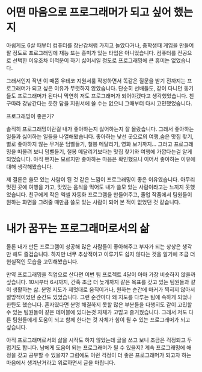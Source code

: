 # 어떤 마음으로 프로그래머가 되고 싶어 했는지

아쉽게도 6살 때부터 컴퓨터를 장난감처럼 가지고 놀았다거나,
중학생때 게임을 만들어 팔 정도로 프로그래밍에 재능 또는 흥미가 있는 타입은 아니었습니다.
컴퓨터를 전공으로 선택한 이유조차 미적분이 하기 싫어서일 정도로 프로그래밍에 큰 흥미는 없었습니다.

그래서인지 작년 이 때쯤 우테코 지원서룰 작성하면서 똑같은 질문을 받기 전까지는 프로그래머가 되고 싶은 이유가 뚜렷하지 않았습니다.
단순히 선배들도, 같이 다니던 동기들도 프로그래머가 된다니 막연히 저도 프로그래머가 되어야겠다고 생각했었습니다.
친구따라 강남간다는 듯한 답을 지원서에 쓸 수는 없으니 그때부터 다시 고민했었습니다.

프로그래밍이 좋은가?

솔직히 프로그래밍이란걸 내가 좋아하는지 싫어하는지 잘 몰랐습니다.
그래서 좋아하는 일들과 싫어하는 일들을 나열해봤습니다.
좋아하는 낯선 곳으로의 여행,숨은 맛집 찾기, 별로 좋아하지 않는 무거운 덤벨들기, 철봉 메달리기, 영화 보기까지...
그러고 프로그래밍을 떠올려 보니 덤벨들기, 철봉 메달리기보다는 맛집 찾기와 여행에 가깝다는걸 알게 되었습니다.
아직 왠지는 모르지만 좋아하는 마음은 확인했으니 이어서 좋아하는 이유에 대해 생각해봤습니다.

제 결론은 쓸모 있는 사람이 된 것 같은 느낌이 프로그래밍이 좋은 이유였습니다.
아무리 멋진 곳에 여행을 가고, 맛있는 음식을 먹어도 내가 쓸모 있는 사람이라고는 느끼지 못했었습니다.
친구에게 작은 엑셀 자동화 프로그램을 만들어주고, 졸업 작품에서 팀원들이 원하는 화면을 그려줄 때만큼 쓸모 있는 사람이 되어 본 적이 없었던 것 같습니다.

# 내가 꿈꾸는 프로그래머로서의 삶

물론 내가 만든 프로그램이 성공해 많은 사람들이 좋아해주고 부자가 되는 상상은 생각만 해도 즐겁습니다.
하지만 너무 추상적이고 이루기도 쉽지 않다는 것을 알기에 조금 더 현실적인 모습을 고민해봤습니다.

만약 프로그래밍을 직업으로 산다면 이번 팀 프로젝트 4달이 아마 가장 비슷하지 않을까 싶습니다.
10시부터 6시까지, 간혹 조금 더 늦게까지 같은 목표를 갖고 있는 팀원들과 같이 생활하는 삶.
분명 지도가 제멋대로 움직이거나, 원하는 순간에 마커가 찍히지 않아서 절망적이었던 순간도 있었습니다.
그런 순간마다 왜 지도를 다루는 팀에 속하게 되었나 한탄도 했습니다.
혼자였다면 분명 해결하지 못할 많은 부분들을 다행히도 같이 고민할 수 있는 팀원들이 같은 테이블에 있다는것 자체가 고맙고 즐거웠습니다.
그래서 저도 다른 팀원들에게 도움이 되고 함께 한다는 것 자체가 힘이 될 수 있는 프로그래머가 되고 싶습니다.

아직 프로그래머로서의 삶을 시작도 하지 않았는데 글을 쓰고 보니 조금은 걱정되고 두렵기도 합니다.
남에게 도움이 되는 프로그래머가 될 수 있을지? 계속 프로그래밍에 애정을 갖고 공부할 수 있을지?
그럼에도 이런 걱정이 더 좋은 프로그래머가 되고자 하는 마음에서 생겨난거라고 위로하면서 글을 마칩니다.
